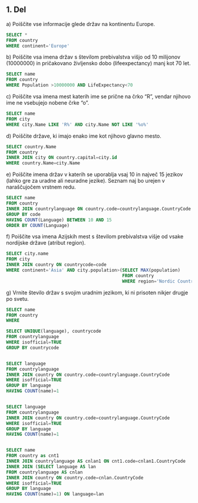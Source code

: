 ## 1. Del
a) Poiščite vse informacije glede držav na kontinentu Europe.  
```sql
SELECT *
FROM country
WHERE continent='Europe'
```

b) Poiščite vsa imena držav s številom prebivalstva višjo od 10 milijonov (10000000) in pričakovano življensko dobo (lifeexpectancy) manj kot 70 let.  
```sql
SELECT name
FROM country
WHERE Population >10000000 AND LifeExpectancy<70
```

c) Poiščite vsa imena mest katerih ime se prične na črko “R”, vendar njihovo ime ne vsebujejo nobene črke “o”.  
```sql
SELECT name
FROM city
WHERE city.Name LIKE 'R%' AND city.Name NOT LIKE '%o%' 
```
d) Poiščite države, ki imajo enako ime kot njihovo glavno mesto.  
```sql
SELECT country.Name
FROM country
INNER JOIN city ON country.capital=city.id
WHERE country.Name=city.Name
```

e) Poiščite imena držav v katerih se uporablja vsaj 10 in največ 15 jezikov (lahko gre za uradne ali neuradne jezike). Seznam naj bo urejen v naraščujočem vrstnem redu.  
```sql
SELECT name
FROM country
INNER JOIN countrylanguage ON country.code=countrylanguage.CountryCode
GROUP BY code
HAVING COUNT(Language) BETWEEN 10 AND 15
ORDER BY COUNT(Language)
```
f) Poiščite vsa imena Azijskih mest s številom prebivalstva višje od vsake nordijske države (atribut region).  
```sql
SELECT city.name
FROM city
INNER JOIN country ON countrycode=code
WHERE continent='Asia' AND city.population>(SELECT MAX(population)
											FROM country
											WHERE region='Nordic Countries')
```
g) Vrnite število držav s svojim uradnim jezikom, ki ni prisoten nikjer drugje po svetu.
```sql
SELECT name
FROM country
WHERE 

SELECT UNIQUE(language), countrycode
FROM countrylanguage
WHERE isofficial=TRUE
GROUP BY countrycode


SELECT language
FROM countrylanguage
INNER JOIN country ON country.code=countrylanguage.CountryCode
WHERE isofficial=TRUE
GROUP BY language
HAVING COUNT(name)=1


SELECT language
FROM countrylanguage
INNER JOIN country ON country.code=countrylanguage.CountryCode
WHERE isofficial=TRUE
GROUP BY language
HAVING COUNT(name)=1


SELECT name
FROM country as cnt1
INNER JOIN countrylanguage AS cnlan1 ON cnt1.code=cnlan1.CountryCode
INNER JOIN (SELECT language AS lan
FROM countrylanguage AS cnlan
INNER JOIN country ON country.code=cnlan.CountryCode
WHERE isofficial=TRUE
GROUP BY language
HAVING COUNT(name)=1) ON language=lan


```